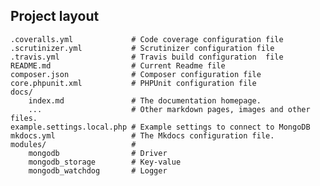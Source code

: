 ## Project layout

    .coveralls.yml             # Code coverage configuration file
    .scrutinizer.yml           # Scrutinizer configuration file
    .travis.yml                # Travis build configuration  file
    README.md                  # Current Readme file
    composer.json              # Composer configuration file
    core.phpunit.xml           # PHPUnit configuration file
    docs/
        index.md               # The documentation homepage.
        ...                    # Other markdown pages, images and other files.
    example.settings.local.php # Example settings to connect to MongoDB
    mkdocs.yml                 # The Mkdocs configuration file.
    modules/                   # 
        mongodb                # Driver
        mongodb_storage        # Key-value
        mongodb_watchdog       # Logger
